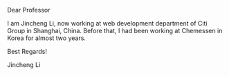 Dear Professor 

I am Jincheng Li, now working at web development department of Citi Group in Shanghai, China. Before that, I had been working at Chemessen in Korea for almost two years.  


Best Regards!

Jincheng Li